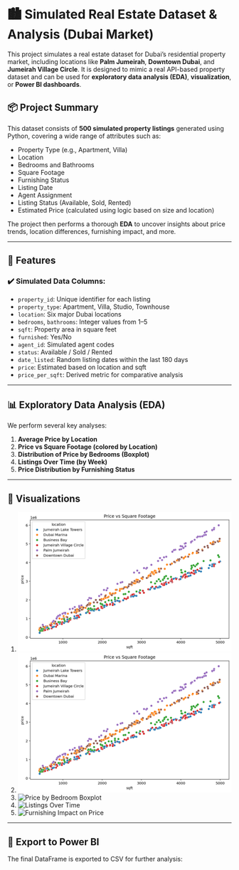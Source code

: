 # 🏙️ Simulated Real Estate Dataset & Analysis (Dubai Market)

This project simulates a real estate dataset for Dubai’s residential property market, including locations like **Palm Jumeirah**, **Downtown Dubai**, and **Jumeirah Village Circle**. It is designed to mimic a real API-based property dataset and can be used for **exploratory data analysis (EDA)**, **visualization**, or **Power BI dashboards**.

## 📦 Project Summary

This dataset consists of **500 simulated property listings** generated using Python, covering a wide range of attributes such as:

- Property Type (e.g., Apartment, Villa)
- Location
- Bedrooms and Bathrooms
- Square Footage
- Furnishing Status
- Listing Date
- Agent Assignment
- Listing Status (Available, Sold, Rented)
- Estimated Price (calculated using logic based on size and location)

The project then performs a thorough **EDA** to uncover insights about price trends, location differences, furnishing impact, and more.

---

## 📁 Features

### ✔️ Simulated Data Columns:
- `property_id`: Unique identifier for each listing
- `property_type`: Apartment, Villa, Studio, Townhouse
- `location`: Six major Dubai locations
- `bedrooms`, `bathrooms`: Integer values from 1–5
- `sqft`: Property area in square feet
- `furnished`: Yes/No
- `agent_id`: Simulated agent codes
- `status`: Available / Sold / Rented
- `date_listed`: Random listing dates within the last 180 days
- `price`: Estimated based on location and sqft
- `price_per_sqft`: Derived metric for comparative analysis

---

## 📊 Exploratory Data Analysis (EDA)

We perform several key analyses:

1. **Average Price by Location**
2. **Price vs Square Footage (colored by Location)**
3. **Distribution of Price by Bedrooms (Boxplot)**
4. **Listings Over Time (by Week)**
5. **Price Distribution by Furnishing Status**

---

## 📸 Visualizations

1. ![Average Price by Location](images/Price_vs_Sqft.png)
2. ![Price vs Square Footage](images/price_vs_sqft.png)
3. ![Price by Bedroom Boxplot](images/price_by_bedroom.png)
4. ![Listings Over Time](images/listing_trend.png)
5. ![Furnishing Impact on Price](images/furnishing_price.png)

---

## 💾 Export to Power BI

The final DataFrame is exported to CSV for further analysis:
